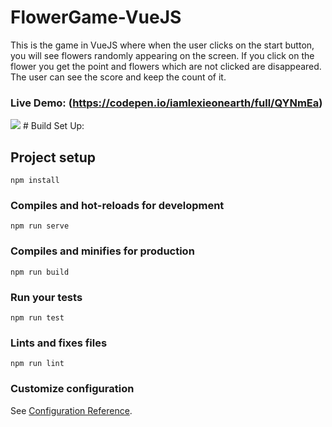 # FlowerGame-VueJS

This is the game in VueJS where when the user clicks on the start button, you will see flowers randomly appearing on the screen. If you click on the flower you get the point and flowers which are not clicked are disappeared. The user can see the score and keep the count of it.

### Live Demo: (https://codepen.io/iamlexieonearth/full/QYNmEa)

   <img src= "https://res.cloudinary.com/dv3lue3qa/image/upload/v1558499265/screenshot.png">
# Build Set Up:

## Project setup
```
npm install
```

### Compiles and hot-reloads for development
```
npm run serve
```

### Compiles and minifies for production
```
npm run build
```

### Run your tests
```
npm run test
```

### Lints and fixes files
```
npm run lint
```

### Customize configuration
See [Configuration Reference](https://cli.vuejs.org/config/).
